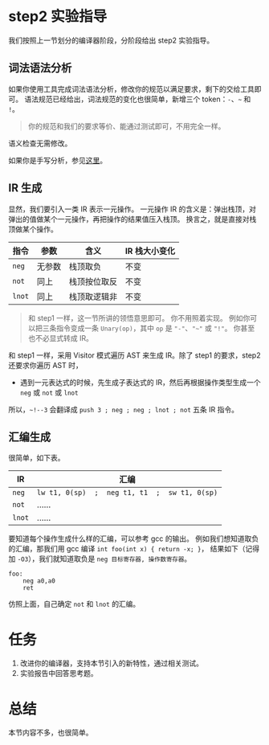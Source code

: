 # step2 实验指导
我们按照上一节划分的编译器阶段，分阶段给出 step2 实验指导。

## 词法语法分析
如果你使用工具完成词法语法分析，修改你的规范以满足要求，剩下的交给工具即可。
语法规范已经给出，词法规范的变化也很简单，新增三个 token：`-`、`~` 和 `!`。
> 你的规范和我们的要求等价、能通过测试即可，不用完全一样。

语义检查无需修改。

如果你是手写分析，参见[这里](./manual-parser.md)。

## IR 生成
显然，我们要引入一类 IR 表示一元操作。
一元操作 IR 的含义是：弹出栈顶，对弹出的值做某个一元操作，再把操作的结果值压入栈顶。
换言之，就是直接对栈顶做某个操作。

| 指令 | 参数 | 含义 | IR 栈大小变化 |
| --- | --- | --- | --- |
| `neg` | 无参数 | 栈顶取负 | 不变 |
| `not` | 同上 | 栈顶按位取反 | 不变 |
| `lnot` | 同上 | 栈顶取逻辑非 | 不变 |

> 和 step1 一样，这一节所讲的领悟意思即可。
> 你不用照着实现。
> 例如你可以把三条指令变成一条 `Unary(op)`，其中 `op` 是 `"-"`、`"~"` 或 `"!"`。
> 你甚至也不必显式转成 IR。

和 step1 一样，采用 Visitor 模式遍历 AST 来生成 IR。除了 step1 的要求，step2 还要求你遍历 AST 时，
* 遇到一元表达式的时候，先生成子表达式的 IR，然后再根据操作类型生成一个 `neg` 或 `not` 或 `lnot`

所以，`~!--3` 会翻译成 `push 3 ; neg ; neg ; lnot ; not` 五条 IR 指令。

## 汇编生成
很简单，如下表。

| IR       | 汇编                                                |
| ---      | ---                                                 |
| `neg` | `lw t1, 0(sp)  ;  neg t1, t1  ;  sw t1, 0(sp)`  |
| `not`    | …… |
| `lnot`    | …… |

要知道每个操作生成什么样的汇编，可以参考 gcc 的输出。
例如我们想知道取负的汇编，那我们用 gcc 编译 `int foo(int x) { return -x; }`，
结果如下（记得加 `-O3`），我们就知道取负是 `neg 目标寄存器, 操作数寄存器`。
```
foo:
	neg	a0,a0
	ret
```

仿照上面，自己确定 `not` 和 `lnot` 的汇编。

# 任务
1. 改进你的编译器，支持本节引入的新特性，通过相关测试。
2. 实验报告中回答思考题。

# 总结
本节内容不多，也很简单。
